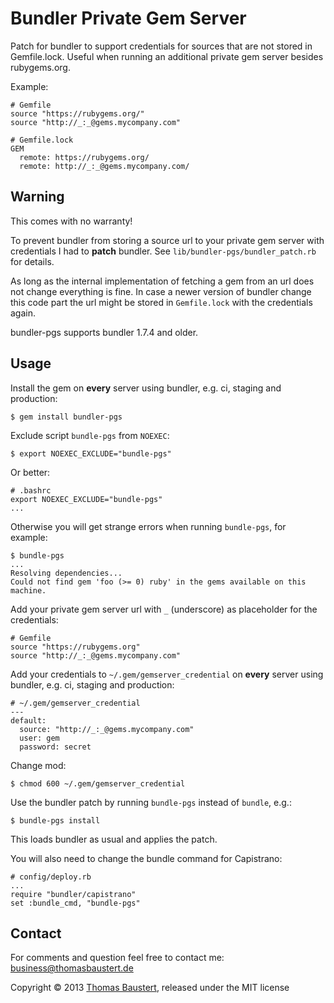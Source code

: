# Bundler Private Gem Server

Patch for bundler to support credentials for sources that are not stored in Gemfile.lock.
Useful when running an additional private gem server besides rubygems.org.

Example:

    # Gemfile
    source "https://rubygems.org/"
    source "http://_:_@gems.mycompany.com"

    # Gemfile.lock
    GEM
      remote: https://rubygems.org/
      remote: http://_:_@gems.mycompany.com/

## Warning

This comes with no warranty!

To prevent bundler from storing a source url to your private gem server with credentials I had to **patch** bundler.
See `lib/bundler-pgs/bundler_patch.rb` for details.

As long as the internal implementation of fetching a gem from an url does not change everything is fine.
In case a newer version of bundler change this code part the url might be stored in `Gemfile.lock`
with the credentials again.

bundler-pgs supports bundler 1.7.4 and older.

## Usage

Install the gem on **every** server using bundler, e.g. ci, staging and production:

    $ gem install bundler-pgs

Exclude script `bundle-pgs` from `NOEXEC`:

    $ export NOEXEC_EXCLUDE="bundle-pgs"

Or better:

    # .bashrc
    export NOEXEC_EXCLUDE="bundle-pgs"
    ...

Otherwise you will get strange errors when running `bundle-pgs`, for example:

    $ bundle-pgs
    ...
    Resolving dependencies...
    Could not find gem 'foo (>= 0) ruby' in the gems available on this machine.

Add your private gem server url with `_` (underscore) as placeholder for the credentials:

    # Gemfile
    source "https://rubygems.org"
    source "http://_:_@gems.mycompany.com"

Add your credentials to `~/.gem/gemserver_credential` on **every** server using bundler,
e.g. ci, staging and production:

    # ~/.gem/gemserver_credential
    ---
    default:
      source: "http://_:_@gems.mycompany.com"
      user: gem
      password: secret

Change mod:

    $ chmod 600 ~/.gem/gemserver_credential

Use the bundler patch by running `bundle-pgs` instead of `bundle`, e.g.:

    $ bundle-pgs install

This loads bundler as usual and applies the patch.

You will also need to change the bundle command for Capistrano:

    # config/deploy.rb
    ...
    require "bundler/capistrano"
    set :bundle_cmd, "bundle-pgs"

## Contact

For comments and question feel free to contact me: business@thomasbaustert.de

Copyright © 2013 [Thomas Baustert](http://thomasbaustert.de), released under the MIT license


